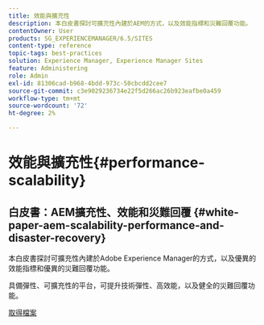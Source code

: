 ```yaml
---
title: 效能與擴充性
description: 本白皮書探討可擴充性內建於AEM的方式，以及效能指標和災難回覆功能。
contentOwner: User
products: SG_EXPERIENCEMANAGER/6.5/SITES
content-type: reference
topic-tags: best-practices
solution: Experience Manager, Experience Manager Sites
feature: Administering
role: Admin
exl-id: 81306cad-b968-4bdd-973c-50cbcdd2cee7
source-git-commit: c3e9029236734e22f5d266ac26b923eafbe0a459
workflow-type: tm+mt
source-wordcount: '72'
ht-degree: 2%

---
```


# 效能與擴充性{#performance-scalability}

## 白皮書：AEM擴充性、效能和災難回覆 {#white-paper-aem-scalability-performance-and-disaster-recovery}

本白皮書探討可擴充性內建於Adobe Experience Manager的方式，以及優異的效能指標和優異的災難回覆功能。

具備彈性、可擴充性的平台，可提升技術彈性、高效能，以及健全的災難回覆功能。

[取得檔案](assets/aem_scalability_whitepaperfinal-06122015je.pdf)
